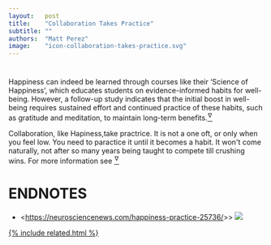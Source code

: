 ```yaml
---
layout:   post
title:    "Collaboration Takes Practice"
subtitle: ""
authors:  "Matt Perez"
image:    "icon-collaboration-takes-practice.svg"
---
```


<div style='display:none; '>
 <p>Collaboration, like Hapiness,take practrice. It is not a one oft, or only when you feel low. You need to paractice it until it becomes a habit.</p>
</div>

<h1></h1>
 <div class="_citation">Happiness can indeed be learned through courses like their ‘Science of Happiness’, which educates students on evidence-informed habits for well-being. However, a follow-up study indicates that the initial boost in well-being requires sustained effort and continued practice of these habits, such as gratitude and meditation, to maintain long-term benefits.<a href='#en01'><sup id='bm01'>&hairsp;&nabla;&hairsp;</sup></a></div>

 <p>Collaboration, like Hapiness,take practrice. It is not a one oft, or only when you feel low. You need to paractice it until it becomes a habit. It won't come naturally, not after so many years being taught to compete till crushing wins. For more information see <a href='#en01'><sup id='bm01'>&hairsp;&nabla;&hairsp;</sup></a></p>

<h1 class="_section">ENDNOTES</h1>
 <ul>
  <li id="en01">
   <p class="_list-item">
    &lt;<a href="https://neurosciencenews.com/happiness-practice-25736/" target="_blank">https://neurosciencenews.com/happiness-practice-25736/</a>>&gt;
    <a class="_uparrow" href="#bm01"><img src="Neuroscience News.com">
  </li>
 </ul>

{% include related.html %}